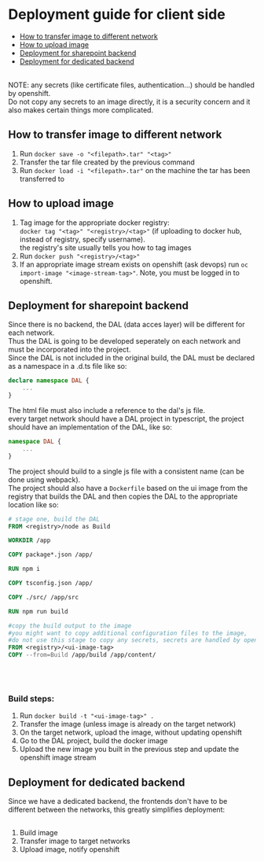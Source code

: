 # Deployment guide for client side <!-- omit in toc -->

- [How to transfer image to different network](#how-to-transfer-image-to-different-network)
- [How to upload image](#how-to-upload-image)
- [Deployment for sharepoint backend](#deployment-for-sharepoint-backend)
- [Deployment for dedicated backend](#deployment-for-dedicated-backend)

<br>
NOTE: any secrets (like certificate files, authentication...) should be handled by openshift.<br>
Do not copy any secrets to an image directly, it is a security concern and it also makes certain things more complicated.

## How to transfer image to different network
  1. Run `docker save -o "<filepath>.tar" "<tag>"`
  2. Transfer the tar file created by the previous command
  3. Run `docker load -i "<filepath>.tar"` on the machine the tar has been transferred to

## How to upload image
1. Tag image for the appropriate docker registry:<br>
   `docker tag "<tag>" "<registry>/<tag>"` (if uploading to docker hub, instead of registry, specify username).<br>the registry's site usually tells you how to tag images
2. Run `docker push "<registry>/<tag>"`
3. If an appropriate image stream exists on openshift (ask devops) run `oc import-image "<image-stream-tag>"`. Note, you must be logged in to openshift.

## Deployment for sharepoint backend
Since there is no backend, the DAL (data acces layer) will be different for each network.<br>
Thus the DAL is going to be developed seperately on each network and must be incorporated into the project.<br>
Since the DAL is not included in the original build, the DAL must be declared as a namespace in a .d.ts file like so:
```ts
declare namespace DAL {
    ...
}
```
The html file must also include a reference to the dal's js file.<br>
every target network should have a DAL project in typescript, the project should have an implementation of the DAL, like so:
```ts
namespace DAL {
    ...
}
```
The project should build to a single js file with a consistent name (can be done using webpack).<br>
The project should also have a `Dockerfile` based on the ui image from the registry that builds the DAL and then copies the DAL to the appropriate location like so:
```dockerfile
# stage one, build the DAL
FROM <registry>/node as Build 

WORKDIR /app

COPY package*.json /app/

RUN npm i

COPY tsconfig.json /app/

COPY ./src/ /app/src

RUN npm run build

#copy the build output to the image
#you might want to copy additional configuration files to the image, 
#do not use this stage to copy any secrets, secrets are handled by openshift
FROM <registry>/<ui-image-tag>
COPY --from=Build /app/build /app/content/
```
<br><br>
### Build steps: <!-- omit in toc -->
1. Run `docker build -t "<ui-image-tag>" .`
2. Transfer the image (unless image is already on the target network)
3. On the target network, upload the image, without updating openshift
4. Go to the DAL project, build the docker image
5. Upload the new image you built in the previous step and update the openshift image stream

## Deployment for dedicated backend
Since we have a dedicated backend, the frontends don't have to be different between the networks, this greatly simplifies deployment:
##
1. Build image
2. Transfer image to target networks
3. Upload image, notify openshift